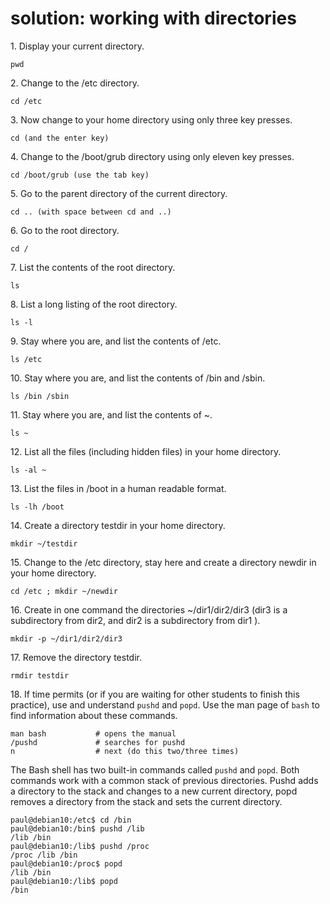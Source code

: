 # solution: working with directories

1\. Display your current directory.

    pwd

2\. Change to the /etc directory.

    cd /etc

3\. Now change to your home directory using only three key presses.

    cd (and the enter key)

4\. Change to the /boot/grub directory using only eleven key presses.

    cd /boot/grub (use the tab key)

5\. Go to the parent directory of the current directory.

    cd .. (with space between cd and ..)

6\. Go to the root directory.

    cd /

7\. List the contents of the root directory.

    ls

8\. List a long listing of the root directory.

    ls -l

9\. Stay where you are, and list the contents of /etc.

    ls /etc

10\. Stay where you are, and list the contents of /bin and /sbin.

    ls /bin /sbin

11\. Stay where you are, and list the contents of \~.

    ls ~

12\. List all the files (including hidden files) in your home directory.

    ls -al ~

13\. List the files in /boot in a human readable format.

    ls -lh /boot

14\. Create a directory testdir in your home directory.

    mkdir ~/testdir

15\. Change to the /etc directory, stay here and create a directory
newdir in your home directory.

    cd /etc ; mkdir ~/newdir

16\. Create in one command the directories \~/dir1/dir2/dir3 (dir3 is a
subdirectory from dir2, and dir2 is a subdirectory from dir1 ).

    mkdir -p ~/dir1/dir2/dir3

17\. Remove the directory testdir.

    rmdir testdir

18\. If time permits (or if you are waiting for other students to finish
this practice), use and understand `pushd` and `popd`. Use the man page
of `bash` to find information about these commands.

    man bash           # opens the manual
    /pushd             # searches for pushd
    n                  # next (do this two/three times)

The Bash shell has two built-in commands called `pushd`
and `popd`. Both commands work with a common stack of
previous directories. Pushd adds a directory to the stack and changes to
a new current directory, popd removes a directory from the stack and
sets the current directory.

    paul@debian10:/etc$ cd /bin
    paul@debian10:/bin$ pushd /lib
    /lib /bin
    paul@debian10:/lib$ pushd /proc
    /proc /lib /bin
    paul@debian10:/proc$ popd
    /lib /bin
    paul@debian10:/lib$ popd
    /bin

